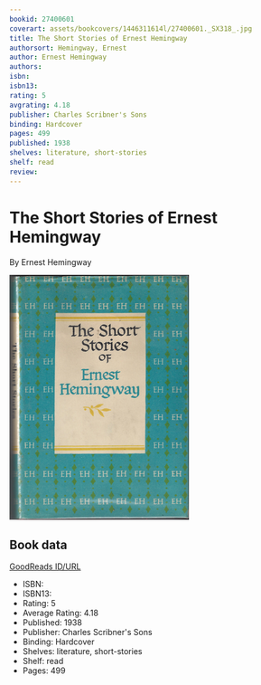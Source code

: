 ```yaml
---
bookid: 27400601
coverart: assets/bookcovers/1446311614l/27400601._SX318_.jpg
title: The Short Stories of Ernest Hemingway
authorsort: Hemingway, Ernest
author: Ernest Hemingway
authors: 
isbn: 
isbn13: 
rating: 5
avgrating: 4.18
publisher: Charles Scribner's Sons
binding: Hardcover
pages: 499
published: 1938
shelves: literature, short-stories
shelf: read
review: 
---
```


# The Short Stories of Ernest Hemingway

By Ernest Hemingway

![](../../assets/bookcovers/1446311614l/27400601._SX318_.jpg)

## Book data

[GoodReads ID/URL](https://www.goodreads.com/book/show/27400601)

- ISBN: 
- ISBN13: 
- Rating: 5
- Average Rating: 4.18
- Published: 1938
- Publisher: Charles Scribner's Sons
- Binding: Hardcover
- Shelves: literature, short-stories
- Shelf: read
- Pages: 499

